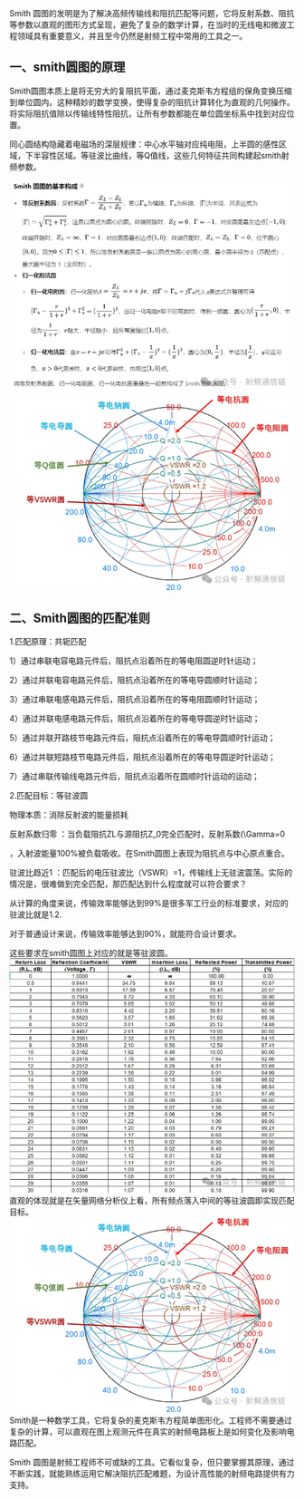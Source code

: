 
Smith 圆图的发明是为了解决高频传输线和阻抗匹配等问题，它将反射系数、阻抗等参数以直观的图形方式呈现，避免了复杂的数学计算，在当时的无线电和微波工程领域具有重要意义，并且至今仍然是射频工程中常用的工具之一。

## 一、smith圆图的原理

Smith圆图本质上是将无穷大的复阻抗平面，通过麦克斯韦方程组的保角变换压缩到单位圆内。这种精妙的数学变换，使得复杂的阻抗计算转化为直观的几何操作。将实际阻抗值除以传输线特性阻抗，让所有参数都能在单位圆坐标系中找到对应位置。

同心圆结构隐藏着电磁场的深层规律：中心水平轴对应纯电阻，上半圆的感性区域，下半容性区域。等驻波比曲线，等Q值线，这些几何特征共同构建起smith射频参数。

![](https://raw.githubusercontent.com/LeroyK111/pictureBed/master/20250418120842.png)
![](https://raw.githubusercontent.com/LeroyK111/pictureBed/master/20250418120852.png)


## 二、Smith圆图的匹配准则

1.匹配原理：共轭匹配    

1）通过串联电容电路元件后，阻抗点沿着所在的等电阻圆逆时针运动；

2）通过并联电容电路元件后，阻抗点沿着所在的等电导圆顺时针运动；

3）通过串联电感电路元件后，阻抗点沿着所在的等电阻圆顺时针运动；

4）通过并联电感电路元件后，阻抗点沿着所在的等电导圆逆时针运动；

5）通过并联开路枝节电路元件后，阻抗点沿着所在的等电导圆顺时针运动；

6）通过并联短路枝节电路元件后，阻抗点沿着所在的等电导圆逆时针运动；

7）通过串联传输线电路元件后，阻抗点沿着所在圆顺时针运动的运动；

2.匹配目标：等驻波圆

物理本质：消除反射波的能量损耗

反射系数归零 ：当负载阻抗ZL与源阻抗Z_0完全匹配时，反射系数\(\Gamma=0

，入射波能量100%被负载吸收。在Smith圆图上表现为阻抗点与中心原点重合。

驻波比趋近1 ：匹配后的电压驻波比（VSWR）=1，传输线上无驻波震荡。实际的情况是，很难做到完全匹配，那匹配达到什么程度就可以符合要求？

从计算的角度来说，传输效率能够达到99%是很多军工行业的标准要求，对应的驻波比就是1.2.

对于普通设计来说，传输效率能够达到90%，就能符合设计要求。

这些要求在smith圆图上对应的就是等驻波圆。
![](https://raw.githubusercontent.com/LeroyK111/pictureBed/master/20250418121004.png)
直观的体现就是在矢量网络分析仪上看，所有频点落入中间的等驻波圆即实现匹配目标。
![](https://raw.githubusercontent.com/LeroyK111/pictureBed/master/20250418121020.png)
Smith是一种数学工具，它将复杂的麦克斯韦方程简单图形化。工程师不需要通过复杂的计算，可以直观在图上观测元件在真实的射频电路板上是如何变化及影响电路匹配。

Smith 圆图是射频工程师不可或缺的工具。它看似复杂，但只要掌握其原理，通过不断实践，就能熟练运用它解决阻抗匹配难题，为设计高性能的射频电路提供有力支持。





